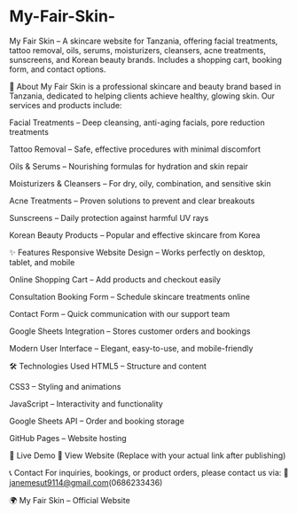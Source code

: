 # My-Fair-Skin-
My Fair Skin – A skincare website for Tanzania, offering facial treatments, tattoo removal, oils, serums, moisturizers, cleansers, acne treatments, sunscreens, and Korean beauty brands. Includes a shopping cart, booking form, and contact options.

🌸 About
My Fair Skin is a professional skincare and beauty brand based in Tanzania, dedicated to helping clients achieve healthy, glowing skin. Our services and products include:

Facial Treatments – Deep cleansing, anti-aging facials, pore reduction treatments

Tattoo Removal – Safe, effective procedures with minimal discomfort

Oils & Serums – Nourishing formulas for hydration and skin repair

Moisturizers & Cleansers – For dry, oily, combination, and sensitive skin

Acne Treatments – Proven solutions to prevent and clear breakouts

Sunscreens – Daily protection against harmful UV rays

Korean Beauty Products – Popular and effective skincare from Korea


✨ Features
Responsive Website Design – Works perfectly on desktop, tablet, and mobile

Online Shopping Cart – Add products and checkout easily

Consultation Booking Form – Schedule skincare treatments online

Contact Form – Quick communication with our support team

Google Sheets Integration – Stores customer orders and bookings

Modern User Interface – Elegant, easy-to-use, and mobile-friendly


🛠 Technologies Used
HTML5 – Structure and content

CSS3 – Styling and animations

JavaScript – Interactivity and functionality

Google Sheets API – Order and booking storage

GitHub Pages – Website hosting

🚀 Live Demo
🔗 View Website (Replace with your actual link after publishing)

📞 Contact
For inquiries, bookings, or product orders, please contact us via:
📧 janemesut9114@gmail.com(0686233436)
   
🌍 My Fair Skin – Official Website


